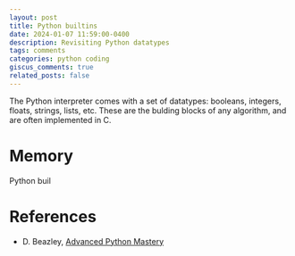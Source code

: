 ```yaml
---
layout: post
title: Python builtins
date: 2024-01-07 11:59:00-0400
description: Revisiting Python datatypes
tags: comments
categories: python coding
giscus_comments: true
related_posts: false
---
```


The Python interpreter comes with a set of datatypes: booleans, integers, floats, strings, lists, etc. These are the bulding blocks of any algorithm, and are often implemented in C.

# Memory

Python buil


# References

* D. Beazley, [Advanced Python Mastery](https://github.com/dabeaz-course/python-mastery)
